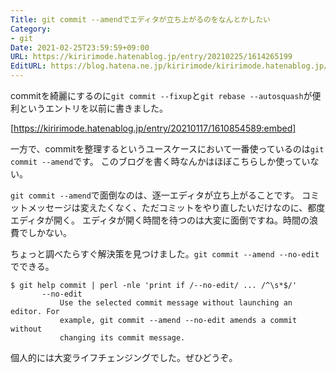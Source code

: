 ```yaml
---
Title: git commit --amendでエディタが立ち上がるのをなんとかしたい
Category:
- git
Date: 2021-02-25T23:59:59+09:00
URL: https://kiririmode.hatenablog.jp/entry/20210225/1614265199
EditURL: https://blog.hatena.ne.jp/kiririmode/kiririmode.hatenablog.jp/atom/entry/26006613697321948
---
```


commitを綺麗にするのに`git commit --fixup`と`git rebase --autosquash`が便利というエントリを以前に書きました。

[https://kiririmode.hatenablog.jp/entry/20210117/1610854589:embed]

一方で、commitを整理するというユースケースにおいて一番使っているのは`git commit --amend`です。
このブログを書く時なんかはほぼこちらしか使っていない。

`git commit --amend`で面倒なのは、逐一エディタが立ち上がることです。
コミットメッセージは変えたくなく、ただコミットをやり直したいだけなのに、都度エディタが開く。
エディタが開く時間を待つのは大変に面倒ですね。時間の浪費でしかない。

ちょっと調べたらすぐ解決策を見つけました。`git commit --amend --no-edit`でできる。

```shell
$ git help commit | perl -nle 'print if /--no-edit/ ... /^\s*$/'
       --no-edit
           Use the selected commit message without launching an editor. For
           example, git commit --amend --no-edit amends a commit without
           changing its commit message.
```

個人的には大変ライフチェンジングでした。ぜひどうぞ。
